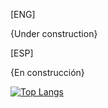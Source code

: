[ENG]

{Under construction}

[ESP]

{En construcción} 

[![Top Langs](https://github-readme-stats.vercel.app/api/top-langs/?username=insonyy&theme=algolia)](https://github.com/anuraghazra/github-readme-stats)
